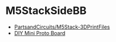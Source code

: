 # M5StackSideBB

- [PartsandCircuits/M5Stack-3DPrintFiles](https://github.com/PartsandCircuits/M5Stack-3DPrintFiles)
- [DIY Mini Proto Board](http://forum.m5stack.com/topic/59/diy-mini-proto-board)
